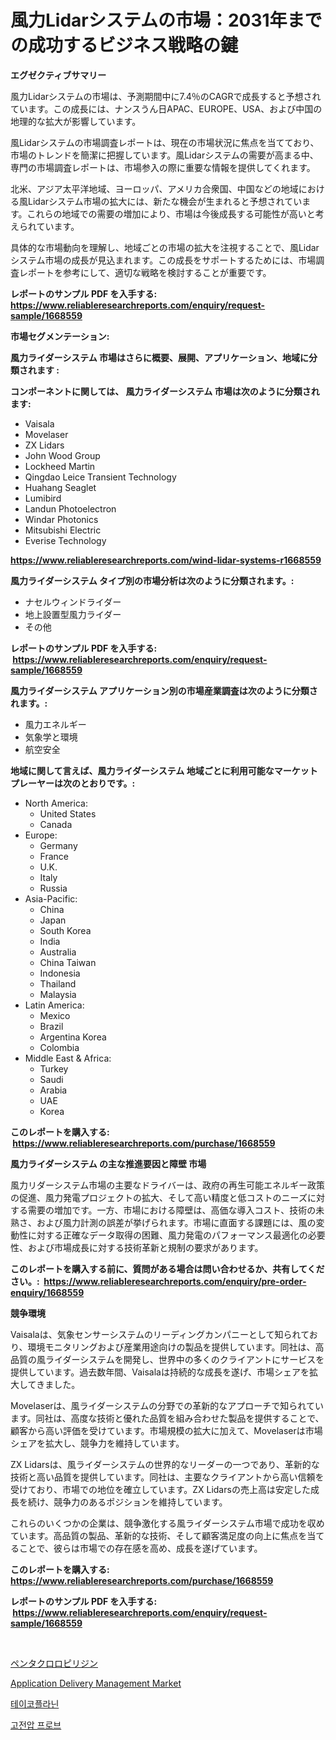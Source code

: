 <p><h1>風力Lidarシステムの市場：2031年までの成功するビジネス戦略の鍵</h1></p><p><strong>エグゼクティブサマリー</strong></p>
<p><p>風力Lidarシステムの市場は、予測期間中に7.4％のCAGRで成長すると予想されています。この成長には、ナンスうん日APAC、EUROPE、USA、および中国の地理的な拡大が影響しています。</p><p>風Lidarシステムの市場調査レポートは、現在の市場状況に焦点を当てており、市場のトレンドを簡潔に把握しています。風Lidarシステムの需要が高まる中、専門の市場調査レポートは、市場参入の際に重要な情報を提供してくれます。</p><p>北米、アジア太平洋地域、ヨーロッパ、アメリカ合衆国、中国などの地域における風Lidarシステム市場の拡大には、新たな機会が生まれると予想されています。これらの地域での需要の増加により、市場は今後成長する可能性が高いと考えられています。</p><p>具体的な市場動向を理解し、地域ごとの市場の拡大を注視することで、風Lidarシステム市場の成長が見込まれます。この成長をサポートするためには、市場調査レポートを参考にして、適切な戦略を検討することが重要です。</p></p>
<p><strong>レポートのサンプル PDF を入手する: <a href="https://www.reliableresearchreports.com/enquiry/request-sample/1668559">https://www.reliableresearchreports.com/enquiry/request-sample/1668559</a></strong></p>
<p><strong>市場セグメンテーション:</strong></p>
<p><strong> 風力ライダーシステム 市場はさらに概要、展開、アプリケーション、地域に分類されます :</strong></p>
<p><strong>コンポーネントに関しては、 風力ライダーシステム 市場は次のように分類されます: &nbsp;</strong></p>
<p><ul><li>Vaisala</li><li>Movelaser</li><li>ZX Lidars</li><li>John Wood Group</li><li>Lockheed Martin</li><li>Qingdao Leice Transient Technology</li><li>Huahang Seaglet</li><li>Lumibird</li><li>Landun Photoelectron</li><li>Windar Photonics</li><li>Mitsubishi Electric</li><li>Everise Technology</li></ul></p>
<p><strong><a href="https://www.reliableresearchreports.com/wind-lidar-systems-r1668559">https://www.reliableresearchreports.com/wind-lidar-systems-r1668559</a></strong></p>
<p><strong> 風力ライダーシステム タイプ別の市場分析は次のように分類されます。:</strong></p>
<p><ul><li>ナセルウィンドライダー</li><li>地上設置型風力ライダー</li><li>その他</li></ul></p>
<p><strong>レポートのサンプル PDF を入手する: &nbsp;<a href="https://www.reliableresearchreports.com/enquiry/request-sample/1668559">https://www.reliableresearchreports.com/enquiry/request-sample/1668559</a></strong></p>
<p><strong> 風力ライダーシステム アプリケーション別の市場産業調査は次のように分類されます。:</strong></p>
<p><ul><li>風力エネルギー</li><li>気象学と環境</li><li>航空安全</li></ul></p>
<p><strong>地域に関して言えば、風力ライダーシステム 地域ごとに利用可能なマーケットプレーヤーは次のとおりです。:</strong></p>
<p><ul>
    <li>
        North America:
        <ul>
            <li>United States</li>
            <li>Canada</li>
        </ul>
    </li>
    <li>
        Europe:
        <ul>
            <li>Germany</li>
            <li>France</li>
            <li>U.K.</li>
            <li>Italy</li>
            <li>Russia</li>
        </ul>
    </li>
    <li>
        Asia-Pacific:
        <ul>
            <li>China</li>
            <li>Japan</li>
            <li>South Korea</li>
            <li>India</li>
            <li>Australia</li>
            <li>China Taiwan</li>
            <li>Indonesia</li>
            <li>Thailand</li>
            <li>Malaysia</li>
        </ul>
    </li>
    <li>
        Latin America:
        <ul>
            <li>Mexico</li>
            <li>Brazil</li>
            <li>Argentina Korea</li>
            <li>Colombia</li>
        </ul>
    </li>
    <li>
        Middle East & Africa:
        <ul>
            <li>Turkey</li>
            <li>Saudi</li>
            <li>Arabia</li>
            <li>UAE</li>
            <li>Korea</li>
        </ul>
    </li>
    </ul></p>
<p><strong>このレポートを購入する: &nbsp;<a href="https://www.reliableresearchreports.com/purchase/1668559">https://www.reliableresearchreports.com/purchase/1668559</a></strong></p>
<p><strong>風力ライダーシステム の主な推進要因と障壁 市場</strong></p>
<p><p>風力リダーシステム市場の主要なドライバーは、政府の再生可能エネルギー政策の促進、風力発電プロジェクトの拡大、そして高い精度と低コストのニーズに対する需要の増加です。一方、市場における障壁は、高価な導入コスト、技術の未熟さ、および風力計測の誤差が挙げられます。市場に直面する課題には、風の変動性に対する正確なデータ取得の困難、風力発電のパフォーマンス最適化の必要性、および市場成長に対する技術革新と規制の要求があります。</p></p>
<p><strong>このレポートを購入する前に、質問がある場合は問い合わせるか、共有してください。:&nbsp; <a href="https://www.reliableresearchreports.com/enquiry/pre-order-enquiry/1668559">https://www.reliableresearchreports.com/enquiry/pre-order-enquiry/1668559</a></strong></p>
<p><strong>競争環境</strong></p>
<p><p>Vaisalaは、気象センサーシステムのリーディングカンパニーとして知られており、環境モニタリングおよび産業用途向けの製品を提供しています。同社は、高品質の風ライダーシステムを開発し、世界中の多くのクライアントにサービスを提供しています。過去数年間、Vaisalaは持続的な成長を遂げ、市場シェアを拡大してきました。</p><p>Movelaserは、風ライダーシステムの分野での革新的なアプローチで知られています。同社は、高度な技術と優れた品質を組み合わせた製品を提供することで、顧客から高い評価を受けています。市場規模の拡大に加えて、Movelaserは市場シェアを拡大し、競争力を維持しています。</p><p>ZX Lidarsは、風ライダーシステムの世界的なリーダーの一つであり、革新的な技術と高い品質を提供しています。同社は、主要なクライアントから高い信頼を受けており、市場での地位を確立しています。ZX Lidarsの売上高は安定した成長を続け、競争力のあるポジションを維持しています。</p><p>これらのいくつかの企業は、競争激化する風ライダーシステム市場で成功を収めています。高品質の製品、革新的な技術、そして顧客満足度の向上に焦点を当てることで、彼らは市場での存在感を高め、成長を遂げています。</p></p>
<p><strong>このレポートを購入する: &nbsp; <a href="https://www.reliableresearchreports.com/purchase/1668559">https://www.reliableresearchreports.com/purchase/1668559</a></strong></p>
<p><strong>レポートのサンプル PDF を入手する: &nbsp;<a href="https://www.reliableresearchreports.com/enquiry/request-sample/1668559">https://www.reliableresearchreports.com/enquiry/request-sample/1668559</a></strong><strong></strong></p>
<p>&nbsp;</p>
<p><p><a href="https://medium.com/@terrellconn2023/%E3%83%9A%E3%83%B3%E3%82%BF%E3%82%AF%E3%83%AD%E3%83%AD%E3%83%94%E3%83%AA%E3%82%B8%E3%83%B3%E5%B8%82%E5%A0%B4-2031%E5%B9%B4%E3%81%BE%E3%81%A7%E3%81%AE%E3%83%88%E3%83%AC%E3%83%B3%E3%83%89-%E4%BA%88%E6%B8%AC-%E7%AB%B6%E4%BA%89%E5%88%86%E6%9E%90-84b1636101b7">ペンタクロロピリジン</a></p><p><a href="https://github.com/santosh758595/Market-Research-Report-List-4/blob/main/application-delivery-management-market.md">Application Delivery Management Market</a></p><p><a href="https://github.com/lzuwsfreyoq70/Market-Research-Report-List-1/blob/main/177849022955.md">테이코플라닌</a></p><p><a href="https://medium.com/@garyauer906782023/%EA%B3%A0%EC%A0%84%EC%95%95-%ED%94%84%EB%A1%9C%EB%B8%8C-%EC%8B%9C%EC%9E%A5-%EA%B7%9C%EB%AA%A8-cagr-%ED%8A%B8%EB%A0%8C%EB%93%9C-2024-2030-855e294b22b1">고전압 프로브</a></p></p>